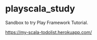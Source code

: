 # playscala_study
Sandbox to try Play Framework Tutorial.

https://my-scala-todolist.herokuapp.com/
